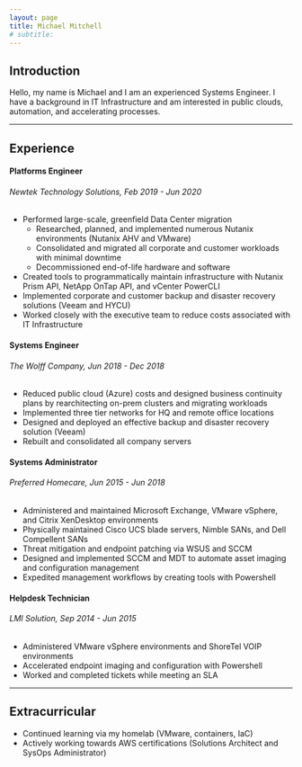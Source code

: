 ```yaml
---
layout: page
title: Michael Mitchell
# subtitle:
---
```


## Introduction
Hello, my name is Michael and I am an experienced Systems Engineer. I have a background in IT Infrastructure and am interested in public clouds, automation, and accelerating processes.

---

## Experience
#### Platforms Engineer
###### Newtek Technology Solutions, Feb 2019 - Jun 2020
- Performed large-scale, greenfield Data Center migration
  - Researched, planned, and implemented numerous Nutanix environments (Nutanix AHV and VMware)
  - Consolidated and migrated all corporate and customer workloads with minimal downtime
  - Decommissioned end-of-life hardware and software
- Created tools to programmatically maintain infrastructure with Nutanix Prism API, NetApp OnTap API, and vCenter PowerCLI
- Implemented corporate and customer backup and disaster recovery solutions (Veeam and HYCU)
- Worked closely with the executive team to reduce costs associated with IT Infrastructure

#### Systems Engineer
###### The Wolff Company, Jun 2018 - Dec 2018
- Reduced public cloud (Azure) costs and designed business continuity plans by rearchitecting on-prem clusters and migrating workloads
- Implemented three tier networks for HQ and remote office locations
- Designed and deployed an effective backup and disaster recovery solution (Veeam)
- Rebuilt and consolidated all company servers

#### Systems Administrator
###### Preferred Homecare, Jun 2015 - Jun 2018
- Administered and maintained Microsoft Exchange, VMware vSphere, and Citrix XenDesktop environments
- Physically maintained Cisco UCS blade servers, Nimble SANs, and Dell Compellent SANs
- Threat mitigation and endpoint patching via WSUS and SCCM
- Designed and implemented SCCM and MDT to automate asset imaging and configuration management
- Expedited management workflows by creating tools with Powershell

#### Helpdesk Technician
###### LMI Solution, Sep 2014 - Jun 2015
- Administered VMware vSphere environments and ShoreTel VOIP environments
- Accelerated endpoint imaging and configuration with Powershell
- Worked and completed tickets while meeting an SLA

---

## Extracurricular
- Continued learning via my homelab (VMware, containers, IaC)
- Actively working towards AWS certifications (Solutions Architect and SysOps Administrator)

